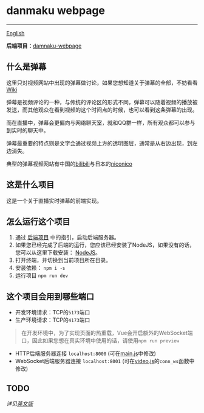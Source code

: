 # danmaku webpage

***

[English](./README.md)

**后端项目：**[damnaku-webpage](https://github.com/LuoXishuang0712/danmaku-server)

## 什么是弹幕

这里只对视频网站中出现的弹幕做讨论，如果您想知道关于弹幕的全部，不妨看看[Wiki](https://zh.wikipedia.org/wiki/%E8%A7%86%E9%A2%91%E5%BC%B9%E5%B9%95)

弹幕是视频评论的一种，与传统的评论区的形式不同，弹幕可以随着视频的播放被发送，而其他观众在看到视频的这个时间点的时候，也可以看到这条弹幕的出现。

而在直播中，弹幕会更偏向与网络聊天室，就和QQ群一样，所有观众都可以参与到实时的聊天中。

弹幕最重要的特点则是文字会通过视频上方的透明图层，通常是从右边出现，到左边消失。

典型的弹幕视频网站有中国的[bilibili](https://www.bilibili.com/)与日本的[niconico](https://www.nicovideo.jp/)

## 这是什么项目

这是一个关于直播实时弹幕的前端实现。

## 怎么运行这个项目

1. 通过 [后端项目](https://github.com/LuoXishuang0712/danmaku-webpage) 中的指引，启动后端服务器。
2. 如果您已经完成了后端的运行，您应该已经安装了NodeJS，如果没有的话，您可以从这里下载安装： [NodeJS](https://nodejs.org/en/)。
3. 打开终端，并切换到当前项目所在目录。
4. 安装依赖： `npm i -s`
5. 运行项目 `npm run dev`

## 这个项目会用到哪些端口

* 开发环境请求：TCP的`5173`端口
* 生产环境请求：TCP的`4173`端口

> 在开发环境中，为了实现页面的热重载，Vue会开启额外的WebSocket端口，因此如果您想在真实环境中使用的话，请使用`npm run preview`

* HTTP后端服务器连接 `localhost:8000` (可在[main.js](./src/main.js)中修改)
* WebSocket后端服务器连接 `localhost:8001` (可在[video.js](./src/pages/video.vue)的`conn_ws`函数中修改)

## TODO

*详见[英文版](./README.md)*
